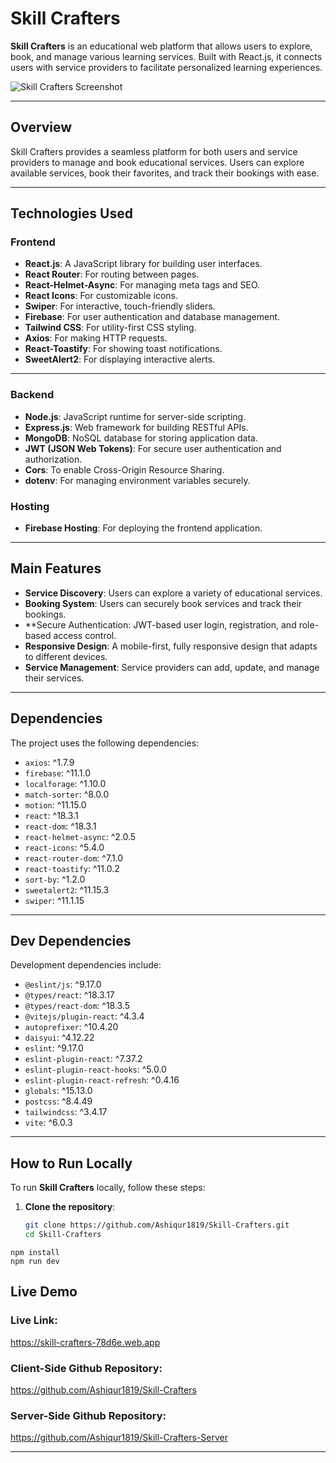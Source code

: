 # Skill Crafters

**Skill Crafters** is an educational web platform that allows users to explore, book, and manage various learning services. Built with React.js, it connects users with service providers to facilitate personalized learning experiences.

![Skill Crafters Screenshot](https://i.ibb.co.com/zfngPVx/skill-crafters.png)

---

## Overview

Skill Crafters provides a seamless platform for both users and service providers to manage and book educational services. Users can explore available services, book their favorites, and track their bookings with ease.

---

## Technologies Used
### Frontend
- **React.js**: A JavaScript library for building user interfaces.
- **React Router**: For routing between pages.
- **React-Helmet-Async**: For managing meta tags and SEO.
- **React Icons**: For customizable icons.
- **Swiper**: For interactive, touch-friendly sliders.
- **Firebase**: For user authentication and database management.
- **Tailwind CSS**: For utility-first CSS styling.
- **Axios**: For making HTTP requests.
- **React-Toastify**: For showing toast notifications.
- **SweetAlert2**: For displaying interactive alerts.

---

### Backend
- **Node.js**: JavaScript runtime for server-side scripting.
- **Express.js**: Web framework for building RESTful APIs.
- **MongoDB**: NoSQL database for storing application data.
- **JWT (JSON Web Tokens)**: For secure user authentication and authorization.
- **Cors**: To enable Cross-Origin Resource Sharing.
- **dotenv**: For managing environment variables securely.

### Hosting
- **Firebase Hosting**: For deploying the frontend application.

---

## Main Features
- **Service Discovery**: Users can explore a variety of educational services.
- **Booking System**: Users can securely book services and track their bookings.
- **Secure Authentication: JWT-based user login, registration, and role-based access control.
- **Responsive Design**: A mobile-first, fully responsive design that adapts to different devices.
- **Service Management**: Service providers can add, update, and manage their services.

---

## Dependencies

The project uses the following dependencies:

- `axios`: ^1.7.9
- `firebase`: ^11.1.0
- `localforage`: ^1.10.0
- `match-sorter`: ^8.0.0
- `motion`: ^11.15.0
- `react`: ^18.3.1
- `react-dom`: ^18.3.1
- `react-helmet-async`: ^2.0.5
- `react-icons`: ^5.4.0
- `react-router-dom`: ^7.1.0
- `react-toastify`: ^11.0.2
- `sort-by`: ^1.2.0
- `sweetalert2`: ^11.15.3
- `swiper`: ^11.1.15

---

## Dev Dependencies

Development dependencies include:

- `@eslint/js`: ^9.17.0
- `@types/react`: ^18.3.17
- `@types/react-dom`: ^18.3.5
- `@vitejs/plugin-react`: ^4.3.4
- `autoprefixer`: ^10.4.20
- `daisyui`: ^4.12.22
- `eslint`: ^9.17.0
- `eslint-plugin-react`: ^7.37.2
- `eslint-plugin-react-hooks`: ^5.0.0
- `eslint-plugin-react-refresh`: ^0.4.16
- `globals`: ^15.13.0
- `postcss`: ^8.4.49
- `tailwindcss`: ^3.4.17
- `vite`: ^6.0.3

---

## How to Run Locally

To run **Skill Crafters** locally, follow these steps:

1. **Clone the repository**:
   ```bash
   git clone https://github.com/Ashiqur1819/Skill-Crafters.git
   cd Skill-Crafters

```
npm install
npm run dev
```

## Live Demo
### Live Link:
https://skill-crafters-78d6e.web.app
### Client-Side Github Repository:
https://github.com/Ashiqur1819/Skill-Crafters
### Server-Side Github Repository:
https://github.com/Ashiqur1819/Skill-Crafters-Server

---
